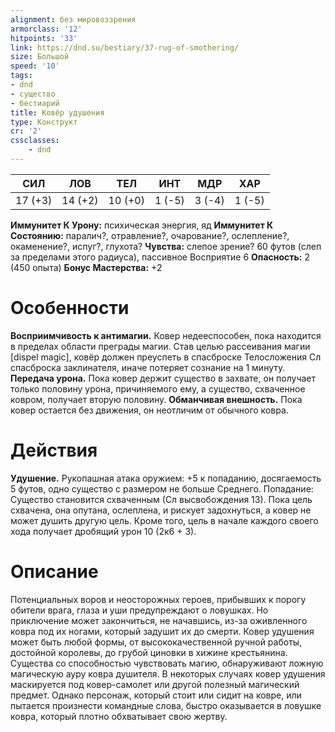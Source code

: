 ```yaml
---
alignment: без мировоззрения
armorclass: '12'
hitpoints: '33'
link: https://dnd.su/bestiary/37-rug-of-smothering/
size: Большой
speed: '10'
tags:
- dnd
- существо
- бестиарий
title: Ковёр удушения
type: Конструкт
cr: '2'
cssclasses:
    - dnd
---
```



| СИЛ | ЛОВ | ТЕЛ | ИНТ | МДР | ХАР |
|---|---|---|---|---|---|
| 17 (+3) | 14 (+2) | 10 (+0) | 1 (-5) | 3 (-4) | 1 (-5) |
**Иммунитет К Урону:** психическая энергия, яд
**Иммунитет К Состоянию:** паралич?, отравление?, очарование?, ослепление?, окаменение?, испуг?, глухота?
**Чувства:** слепое зрение? 60 футов (слеп за пределами этого радиуса), пассивное Восприятие 6
**Опасность:** 2 (450 опыта)
**Бонус Мастерства:** +2


# Особенности
**Восприимчивость к антимагии.** Ковер недееспособен, пока находится в пределах области преграды магии. Став целью рассеивания магии [dispel magic], ковёр должен преуспеть в спасброске Телосложения Сл спасброска заклинателя, иначе потеряет сознание на 1 минуту.
**Передача урона.** Пока ковер держит существо в захвате, он получает только половину урона, причиняемого ему, а существо, схваченное ковром, получает вторую половину.
**Обманчивая внешность.** Пока ковер остается без движения, он неотличим от обычного ковра.


# Действия
**Удушение.** Рукопашная атака оружием: +5 к попаданию, досягаемость 5 футов, одно существо с размером не больше Среднего. Попадание: Существо становится схваченным (Сл высвобождения 13). Пока цель схвачена, она опутана, ослеплена, и рискует задохнуться, а ковер не может душить другую цель. Кроме того, цель в начале каждого своего хода получает дробящий урон 10 (2к6 + 3).


# Описание
Потенциальных воров и неосторожных героев, прибывших к порогу обители врага, глаза и уши предупреждают о ловушках. Но приключение может закончиться, не начавшись, из-за оживленного ковра под их ногами, который задушит их до смерти. Ковер удушения может быть любой формы, от высококачественной ручной работы, достойной королевы, до грубой циновки в хижине крестьянина. Существа со способностью чувствовать магию, обнаруживают ложную магическую ауру ковра душителя. В некоторых случаях ковер удушения маскируется под ковер-самолет или другой полезный магический предмет. Однако персонаж, который стоит или сидит на ковре, или пытается произнести командные слова, быстро оказывается в ловушке ковра, который плотно обхватывает свою жертву.